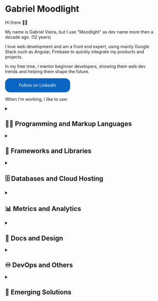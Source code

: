 # Gabriel Moodlight

Hi there 👋🏻

My name is Gabriel Vieira, but I use "Moodlight" as dev name more then a decade ago. (12 years)

I love web development and am a front end expert, using mainly Google Stack such as Angular, Firebase to quickly integrate my products and projects.

In my free time, I mentor beginner developers, showing them web dev trends and helping them shape the future.

<style>
  .libutton {
    display: flex;
    flex-direction: column;
    justify-content: center;
    padding: 7px;
    text-align: center;
    outline: none;
    text-decoration: none !important;
    color: #ffffff !important;
    width: 200px;
    height: 32px;
    border-radius: 16px;
    background-color: #0A66C2;
    font-family: "SF Pro Text", Helvetica, sans-serif;
  }
</style>
<a class="libutton" href="https://www.linkedin.com/comm/mynetwork/discovery-see-all?usecase=PEOPLE_FOLLOWS&followMember=gabrielmoodlight" target="_blank">Follow on LinkedIn</a>

When I'm working, I like to use:
<details>
<summary><h2>👨‍💻 Programming and Markup Languages</h2></summary>
  <p>
      <a href="https://github.com/search?q=user%3gabrielmoodlight+language%3Abash"><img alt="Bash" src="https://img.shields.io/badge/Bash-121011.svg?style=for-the-badge&logo=gnu-bash&logoColor=white"></a>
            <a href="https://github.com/search?q=user%3gabrielmoodlight+language%3Abash"><img alt="Bash" src="https://img.shields.io/badge/Hyper-000000?style=for-the-badge&logo=hyper&logoColor=white"></a>
      <a href="https://github.com/search?q=user%3gabrielmoodlight+language%3Amarkdown"><img alt="Markdown" src="https://img.shields.io/badge/Markdown-000000.svg?style=for-the-badge&logo=markdown&logoColor=white"></a>
      <a href="https://github.com/search?q=user%3gabrielmoodlight+language%3Asvg"><img alt="SVG+XML" src="https://img.shields.io/badge/SVG%2BXML-e0982c.svg?style=for-the-badge&logo=svg&logoColor=white"></a>
      <a href="https://github.com/search?q=user%3gabrielmoodlight+language%3Ahtml"><img alt="HTML" src="https://img.shields.io/badge/HTML-E34F26.svg?style=for-the-badge&logo=html5&logoColor=white"></a>
      <a href="https://github.com/search?q=user%3gabrielmoodlight+language%3Acss"><img alt="CSS" src="https://img.shields.io/badge/CSS-1572B6.svg?style=for-the-badge&logo=css3&logoColor=white"></a>
      <a href="https://github.com/search?q=user%3gabrielmoodlight+language%3Ags"><img alt="Google Apps Script" src="https://custom-icon-badges.demolab.com/badge/Google%20Apps%20Script-02569B.svg?style=for-the-badge&logo=gs&logoColor=white"></a>
      <a href="https://github.com/search?q=user%3gabrielmoodlight+language%3Ajavascript"><img alt="JavaScript" src="https://img.shields.io/badge/JavaScript-F7DF1E.svg?style=for-the-badge&logo=javascript&logoColor=black"></a>
      <a href="https://github.com/search?q=user%3gabrielmoodlight+language%3AtypeScript"><img alt="TypeScript" src="https://img.shields.io/badge/TypeScript-007ACC.svg?style=for-the-badge&logo=typescript&logoColor=white"></a>
        <a href="https://github.com/search?q=user%3gabrielmoodlight+language%3Ajavascript"><img alt="Node.js" src="https://img.shields.io/badge/Node.js-43853D.svg?style=for-the-badge&logo=node.js&logoColor=white"></a>
      <a href="https://github.com/search?q=user%3gabrielmoodlight+language%3Aphp"><img alt="PHP" src="https://img.shields.io/badge/PHP-777BB4.svg?style=for-the-badge&logo=php&logoColor=white"></a>
      <a href="https://github.com/search?q=user%3gabrielmoodlight+language%3Apython"><img alt="Python" src="https://img.shields.io/badge/Python-14354C.svg?style=for-the-badge&logo=python&logoColor=white"></a>
      <a href="https://github.com/search?q=user%3gabrielmoodlight+language%3Ajava"><img alt="Java" src="https://custom-icon-badges.demolab.com/badge/Java-white.svg?style=for-the-badge&logo=java&logoColor=red"></a>
      <a href="https://github.com/search?q=user%3gabrielmoodlight+language%3Alua"><img alt="Java" src="https://img.shields.io/badge/Lua-2C2D72?style=for-the-badge&logo=lua&logoColor=white"></a>
      <a href="https://github.com/search?q=user%3gabrielmoodlight+language%3Asql"><img alt="SQL" src="https://custom-icon-badges.demolab.com/badge/SQL-025E8C.svg?style=for-the-badge&logo=database&logoColor=white"></a>

  </p>
</details>

<details>
<summary><h2>🧰 Frameworks and Libraries</h2></summary>
<p>
      <a href="#"><img alt="Angular" src="https://img.shields.io/badge/Angular-DD0031?style=for-the-badge&logo=angular&logoColor=white"></a>
      <a href="#"><img alt="React" src="https://shields.io/badge/React-black?style=for-the-badge&logo=react"></a>
      <a href="#"><img alt="Nest.js" src="https://img.shields.io/badge/-NestJs-ea2845?style=for-the-badge&logo=nestjs&logoColor=white"></a>
      <a href="#"><img alt="Next.js" src="https://img.shields.io/badge/Next.js-black?style=for-the-badge&logo=nextdotjs&logoColor=white"></a>
      <a href="#"><img alt="Astro" src="https://img.shields.io/badge/Astro-0C1222?style=for-the-badge&logo=astro&logoColor=FDFDFE"></a>
      <a href="#"><img alt="Axios" src="https://img.shields.io/badge/axios-671ddf?&style=for-the-badge&logo=axios&logoColor=white"></a>
      <a href="#"><img alt="Babel" src="https://img.shields.io/badge/Babel-F9DC3E?style=for-the-badge&logo=babel&logoColor=white"></a>
      <a href="#"><img alt="Bootstrap" src="https://img.shields.io/badge/Bootstrap-7952B3.svg?style=for-the-badge&logo=bootstrap&logoColor=white"></a>
      <a href="#"><img alt="Material Design" src="https://img.shields.io/badge/Material%20Design-0081CB.svg?style=for-the-badge&logo=material-design&logoColor=white"></a>
      <a href="#"><img alt="Chart.js" src="https://img.shields.io/badge/Chart.js-FF6384?style=for-the-badge&logo=chartdotjs&logoColor=white"></a>
      <a href="#"><img alt="Three.js" src="https://img.shields.io/badge/ThreeJs-black?style=for-the-badge&logo=three.js&logoColor=white"></a>
      <a href="#"><img alt="GSAP" src="https://img.shields.io/badge/GSAP-93CF2B?style=for-the-badge&logo=greensock&logoColor=white"></a>
      <a href="#"><img alt="Framer" src="https://img.shields.io/badge/Framer-black?style=for-the-badge&logo=framer&logoColor=blue"></a>
      <a href="#"><img alt="Bun" src="https://img.shields.io/badge/bun-282a36?style=for-the-badge&logo=bun&logoColor=fbf0df"></a>
      <a href="#"><img alt="Electron" src="https://img.shields.io/badge/Electron-20232e.svg?style=for-the-badge&logo=electron&logoColor=white"></a>
      <a href="#"><img alt="Express.js" src="https://img.shields.io/badge/Express.js-404d59.svg?style=for-the-badge&logo=express&logoColor=white"></a>
      <a href="#"><img alt="DiscordJS" src="https://custom-icon-badges.demolab.com/badge/Discord.js-0d1620.svg?style=for-the-badge&logo=djs"></a>
  </p>
</details>

<details>
<summary><h2>🗄️ Databases and Cloud Hosting</h2></summary>
<p>
      <a href="#"><img alt="GitHub Pages" src="https://img.shields.io/badge/GitHub%20Pages-327FC7.svg?style=for-the-badge&logo=github&logoColor=white"></a>
      <a href="#"><img alt="Heroku" src="https://img.shields.io/badge/Heroku-430098.svg?style=for-the-badge&logo=heroku&logoColor=white"></a>
      <a href="#"><img alt="Vercel" src="https://img.shields.io/badge/Vercel-000000.svg?style=for-the-badge&logo=vercel&logoColor=white"></a>
      <a href="#"><img alt="MongoDB" src ="https://img.shields.io/badge/MongoDB-4ea94b.svg?style=for-the-badge&logo=mongodb&logoColor=white"></a>
      <a href="#"><img alt="Firebase" src="https://img.shields.io/badge/Firebase-DD2C00.svg?style=for-the-badge&logo=firebase"></a>
      <a href="#"><img alt="MySQL" src="https://img.shields.io/badge/MySQL-00f.svg?style=for-the-badge&logo=mysql&logoColor=white"></a>
      <a href="#"><img alt="SQL Server" src ="https://img.shields.io/badge/SQLite-07405e.svg?style=for-the-badge&logo=sqlite&logoColor=white"></a>

  </p>
</details>

<details>
<summary><h2>📊 Metrics and Analytics</h2></summary>
<p>
<a href="#"><img alt="Datadog" src="https://img.shields.io/badge/DATADOG-632CA6?style=for-the-badge&logo=datadog&logoColor=white"></a>
<a href="#"><img alt="Lighthouse" src="https://img.shields.io/badge/Lighthouse-F44B21?style=for-the-badge&logo=Lighthouse&logoColor=white"></a>
<a href="#"><img alt="Google Analytics" src="https://img.shields.io/badge/Google%20Analytics-E37400?style=for-the-badge&logo=google%20analytics&logoColor=white"></a>
<a href="#"><img alt="Kibana" src="https://img.shields.io/badge/Kibana-005571?style=for-the-badge&logo=Kibana&logoColor=white"></a>
<a href="#"><img alt="Sonarqube" src="https://img.shields.io/badge/Sonarqube-5190cf?style=for-the-badge&logo=sonarqube&logoColor=white"></a>
  </p>
</details>

<details>
<summary><h2>🎨 Docs and Design</h2></summary>
  <p>
    <a href="#"><img alt="Swagger" src="https://img.shields.io/badge/Swagger-85EA2D?style=for-the-badge&logo=Swagger&logoColor=black"></a>
    <a href="#"><img alt="Storybook" src="https://img.shields.io/badge/storybook-FF4785?style=for-the-badge&logo=storybook&logoColor=white"></a>
    <a href="#"><img alt="JSDoc" src="https://img.shields.io/badge/JSDoc-000?style=for-the-badge"></a>
    <a href="#"><img alt="TSDoc" src="https://img.shields.io/badge/TSDoc-000?style=for-the-badge"></a>
    <a href="#"><img alt="Confluence" src="https://img.shields.io/badge/Confluence-0052CC?style=for-the-badge"></a>
    <a href="#"><img alt="Figma" src="https://img.shields.io/badge/Figma-F24E1E?style=for-the-badge&logo=figma&logoColor=white"></a>
    <a href="#"><img alt="Photoshop" src="https://img.shields.io/badge/Adobe%20Photoshop-31A8FF?style=for-the-badge&logo=Adobe%20Photoshop&logoColor=black"></a>
    <a href="#"><img alt="Illustrator" src="https://img.shields.io/badge/Adobe%20Illustrator-FF9A00?style=for-the-badge&logo=adobe%20illustrator&logoColor=white"></a>
    <a href="#"><img alt="Adobe XD" src="https://img.shields.io/badge/Adobe%20XD-470137?style=for-the-badge&logo=Adobe%20XD&logoColor=#FF61F6"></a>
    <a href="#"><img alt="Blender" src="https://img.shields.io/badge/blender-%23F5792A.svg?style=for-the-badge&logo=blender&logoColor=white"></a>
    <a href="#"><img alt="Canva" src="https://img.shields.io/badge/Canva-%2300C4CC.svg?&style=for-the-badge&logo=Canva&logoColor=white"></a>
    <a href="#"><img alt="Miro" src="https://img.shields.io/badge/Miro-F7C922?style=for-the-badge&logo=Miro&logoColor=050036"></a>
    <a href="#"><img alt="Notion" src="https://img.shields.io/badge/Notion-000000?style=for-the-badge&logo=notion&logoColor=white"></a>
    <a href="#"><img alt="Obsidian" src="https://img.shields.io/badge/Obsidian-483699?style=for-the-badge&logo=Obsidian&logoColor=white"></a>
  </p>
</details>

<details>
<summary><h2>♾️ DevOps and Others</h2></summary>
  <p>
  <a href="#"><img alt="Docker" src="https://img.shields.io/badge/Docker-2CA5E0?style=for-the-badge&logo=docker&logoColor=white"></a>
    <a href="#"><img alt="Jenkins" src="https://img.shields.io/badge/Jenkins-D24939?style=for-the-badge&logo=Jenkins&logoColor=white"></a>
    <a href="#"><img alt="GitHub Actions" src="https://img.shields.io/badge/GitHub%20Actions-2671E5.svg?style=for-the-badge&logo=github%20actions&logoColor=white"></a>
    <a href="#"><img alt="Jira" src="https://img.shields.io/badge/Jira-0052CC?style=for-the-badge&logo=Jira&logoColor=white"></a>
    <a href="#"><img alt="Jira" src="https://img.shields.io/badge/Trello-0052CC?style=for-the-badge&logo=trello&logoColor=white"></a>
    <a href="https://github.com/search?q=user%3gabrielmoodlight+language%3Ascratch"><img alt="Scratch" src="https://img.shields.io/badge/Scratch-4D97FF.svg?style=for-the-badge&logo=scratch&logoColor=white"></a>
    <a href="#"><img alt="Wordpress" src="https://img.shields.io/badge/Wordpress-21759B?style=for-the-badge&logo=wordpress&logoColor=white"></a>
      <a href="#"><img alt="Wix Studio" src="https://img.shields.io/badge/Wix%20Studio-000?style=for-the-badge&logo=wix&logoColor=white"></a>
      <a href="#"><img alt="Codux" src="https://img.shields.io/badge/Codux-000?style=for-the-badge"></a>
  </p>
</details>

<details>
<summary><h2>🤯 Emerging Solutions</h2></summary>
  <p>
    <a href="#"><img alt="ChatGPT" src="https://img.shields.io/badge/ChatGPT-74aa9c?style=for-the-badge&logo=openai&logoColor=white"></a>
    <a href="#"><img alt="ChatGPT" src="https://img.shields.io/badge/Google%20Gemini-8E75B2?style=for-the-badge&logo=googlegemini&logoColor=white"></a>
    <a href="#"><img alt="ChatGPT" src="https://img.shields.io/badge/github%20copilot-000000?style=for-the-badge&logo=githubcopilot&logoColor=white"></a>
    <a href="#"><img alt="Blockchain" src="https://img.shields.io/badge/Blockchain-121D33?logo=blockchaindotcom&logoColor=fff&style=for-the-badge"></a>
  </p>
</details>